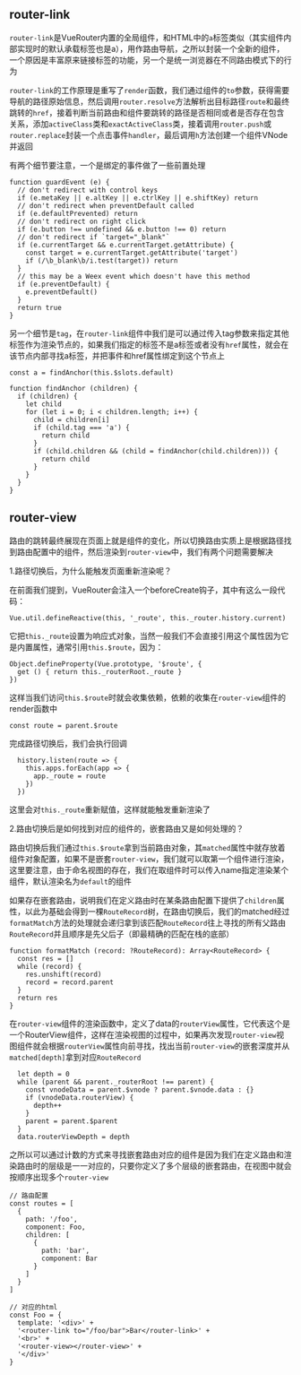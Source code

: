 ## router-link

`router-link`是VueRouter内置的全局组件，和HTML中的`a`标签类似（其实组件内部实现时的默认承载标签也是a），用作路由导航，之所以封装一个全新的组件，一个原因是丰富原来链接标签的功能，另一个是统一浏览器在不同路由模式下的行为

`router-link`的工作原理是重写了`render`函数，我们通过组件的`to`参数，获得需要导航的路径原始信息，然后调用`router.resolve`方法解析出目标路径`route`和最终跳转的`href`，接着判断当前路由和组件要跳转的路径是否相同或者是否存在包含关系，添加`activeClass`类和`exactActiveClass`类，接着调用`router.push`或`router.replace`封装一个点击事件`handler`，最后调用`h`方法创建一个组件VNode并返回

有两个细节要注意，一个是绑定的事件做了一些前置处理
```
function guardEvent (e) {
  // don't redirect with control keys
  if (e.metaKey || e.altKey || e.ctrlKey || e.shiftKey) return
  // don't redirect when preventDefault called
  if (e.defaultPrevented) return
  // don't redirect on right click
  if (e.button !== undefined && e.button !== 0) return
  // don't redirect if `target="_blank"`
  if (e.currentTarget && e.currentTarget.getAttribute) {
    const target = e.currentTarget.getAttribute('target')
    if (/\b_blank\b/i.test(target)) return
  }
  // this may be a Weex event which doesn't have this method
  if (e.preventDefault) {
    e.preventDefault()
  }
  return true
}
```

另一个细节是`tag`，在`router-link`组件中我们是可以通过传入tag参数来指定其他标签作为渲染节点的，如果我们指定的标签不是a标签或者没有`href`属性，就会在该节点内部寻找a标签，并把事件和href属性绑定到这个节点上
```
const a = findAnchor(this.$slots.default)

function findAnchor (children) {
  if (children) {
    let child
    for (let i = 0; i < children.length; i++) {
      child = children[i]
      if (child.tag === 'a') {
        return child
      }
      if (child.children && (child = findAnchor(child.children))) {
        return child
      }
    }
  }
}
```

## router-view

路由的跳转最终展现在页面上就是组件的变化，所以切换路由实质上是根据路径找到路由配置中的组件，然后渲染到`router-view`中，我们有两个问题需要解决

1.路径切换后，为什么能触发页面重新渲染呢？

在前面我们提到，VueRouter会注入一个beforeCreate钩子，其中有这么一段代码：
```
Vue.util.defineReactive(this, '_route', this._router.history.current)
```

它把`this._route`设置为响应式对象，当然一般我们不会直接引用这个属性因为它是内置属性，通常引用`this.$route`，因为：
```
Object.defineProperty(Vue.prototype, '$route', {
  get () { return this._routerRoot._route }
})
```
这样当我们访问`this.$route`时就会收集依赖，依赖的收集在`router-view`组件的render函数中
```
const route = parent.$route
```

完成路径切换后，我们会执行回调
```
  history.listen(route => {
    this.apps.forEach(app => {
      app._route = route
    })
  })
```

这里会对`this._route`重新赋值，这样就能触发重新渲染了

2.路由切换后是如何找到对应的组件的，嵌套路由又是如何处理的？

路由切换后我们通过`this.$route`拿到当前路由对象，其`matched`属性中就存放着组件对象配置，如果不是嵌套`router-view`，我们就可以取第一个组件进行渲染，这里要注意，由于命名视图的存在，我们在取组件时可以传入name指定渲染某个组件，默认渲染名为`default`的组件

如果存在嵌套路由，说明我们在定义路由时在某条路由配置下提供了`children`属性，以此为基础会得到一棵`RouteRecord`树，在路由切换后，我们的matched经过`formatMatch`方法的处理就会递归拿到该匹配`RouteRecord`往上寻找的所有父路由`RouteRecord`并且顺序是先父后子（即最精确的匹配在栈的底部）
```
function formatMatch (record: ?RouteRecord): Array<RouteRecord> {
  const res = []
  while (record) {
    res.unshift(record)
    record = record.parent
  }
  return res
}
```

在`router-view`组件的渲染函数中，定义了data的`routerView`属性，它代表这个是一个RouterView组件，这样在渲染视图的过程中，如果再次发现`router-view`视图组件就会根据`routerView`属性向前寻找，找出当前`router-view`的嵌套深度并从`matched[depth]`拿到对应`RouteRecord`
```
  let depth = 0
  while (parent && parent._routerRoot !== parent) {
    const vnodeData = parent.$vnode ? parent.$vnode.data : {}
    if (vnodeData.routerView) {
      depth++
    }
    parent = parent.$parent
  }
  data.routerViewDepth = depth
```

之所以可以通过计数的方式来寻找嵌套路由对应的组件是因为我们在定义路由和渲染路由时的层级是一一对应的，只要你定义了多个层级的嵌套路由，在视图中就会按顺序出现多个`router-view`
```
// 路由配置
const routes = [
  {
    path: '/foo',
    component: Foo,
    children: [
      {
        path: 'bar',
        component: Bar
      }
    ]
  }
]

// 对应的html
const Foo = {
  template: '<div>' +
  '<router-link to="/foo/bar">Bar</router-link>' +
  '<br>' +
  '<router-view></router-view>' +
  '</div>'
}
```
